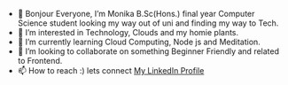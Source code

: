 - 👋 Bonjour Everyone, I’m Monika B.Sc(Hons.) final year Computer Science student looking my way out of uni and finding my way to Tech.
- 👀 I’m interested in Technology, Clouds and my homie plants.
- 🌱 I’m currently learning Cloud Computing, Node js and Meditation.
- 💞️ I’m looking to collaborate on something Beginner Friendly and related to Frontend.
- 📫 How to reach :) lets connect <a href="https://www.linkedin.com/in/monika-s-a6a1141a5/">My LinkedIn Profile</a>

<!---
Monika5S/Monika5S is a ✨ special ✨ repository because its `README.md` (this file) appears on your GitHub profile.
You can click the Preview link to take a look at your changes.
--->
